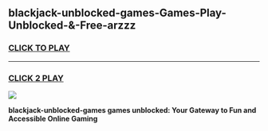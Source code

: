 
## blackjack-unblocked-games-Games-Play-Unblocked-&-Free-arzzz
<h3>
<a href="https://premium76.site?title=blackjack-unblocked-games&ref=24A">CLICK TO PLAY</a></h3>
<hr>

<h3>
<a href="https://premium76.site?title=blackjack-unblocked-games&ref=24A">CLICK 2 PLAY</a>
  
</h3>

<a href="https://premium76.site?title=blackjack-unblocked-games&ref=24A"><img src="https://clearcache.store/games.png"></a>


**blackjack-unblocked-games games unblocked: Your Gateway to Fun and Accessible Online Gaming**
